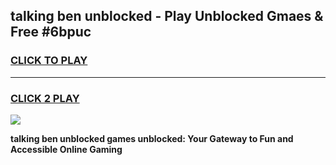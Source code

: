 
## talking ben unblocked - Play Unblocked Gmaes & Free #6bpuc
<h3>
<a href="https://news.freeplayer.one?title=talking_ben_unblocked&ref=24F">CLICK TO PLAY</a></h3>
<hr>

<h3>
<a href="https://news.freeplayer.one?title=talking_ben_unblocked&ref=24F">CLICK 2 PLAY</a>
  
</h3>

<a href="https://news.freeplayer.one?title=talking_ben_unblocked&ref=24F/"><img src="https://clearcache.store/games.png"></a>


**talking ben unblocked games unblocked: Your Gateway to Fun and Accessible Online Gaming**
